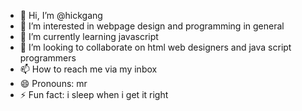 - 👋 Hi, I’m @hickgang
- 👀 I’m interested in webpage design and programming in general
- 🌱 I’m currently learning javascript
- 💞️ I’m looking to collaborate on html web designers and java script programmers
- 📫 How to reach me via my inbox 
- 😄 Pronouns: mr
- ⚡ Fun fact: i sleep when i get it right

<!---
hickgang/hickgang is a ✨ special ✨ repository because its `README.md` (this file) appears on your GitHub profile.
You can click the Preview link to take a look at your changes.
--->

